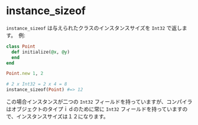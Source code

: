 # instance_sizeof

`instance_sizeof` は与えられたクラスのインスタンスサイズを `Int32` で返します。　例:

```ruby
class Point
  def initialize(@x, @y)
  end
end

Point.new 1, 2

# 2 x Int32 = 2 x 4 = 8
instance_sizeof(Point) #=> 12
```

この場合インスタンスが二つの `Int32` フィールドを持っていますが、コンパイラはオブジェクトのタイプｉｄのために常に `Int32` フィールドを持っていますので、インスタンスサイズは１２になります。
